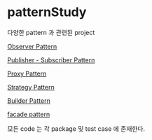 # patternStudy
다양한 pattern 과 관련된 project

[Observer Pattern](/src/main/java/com/jk/study/pattern/observer/README.md)

[Publisher - Subscriber Pattern](/src/main/java/com/jk/study/pattern/pubsub/README.md)

[Proxy Pattern](/src/main/java/com/jk/study/pattern/proxy/README.md)

[Strategy Pattern](/src/main/java/com/jk/study/pattern/strategy/README.md)

[Builder Pattern](/src/main/java/com/jk/study/pattern/builder/README.md)

[facade pattern](/src/main/java/com/jk/study/pattern/facade/README.md)

모든 code 는 각 package 및 test case 에 존재한다.